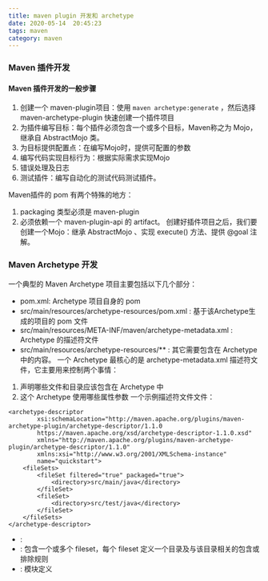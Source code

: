 ```yaml
---
title: maven plugin 开发和 archetype 
date: 2020-05-14  20:45:23
tags: maven          
category: maven
---
```

### Maven 插件开发
#### Maven 插件开发的一般步骤
1. 创建一个 maven-plugin项目：使用 `maven archetype:generate` ，然后选择 maven-archetype-plugin 快速创建一个插件项目
2. 为插件编写目标：每个插件必须包含一个或多个目标，Maven称之为 Mojo，继承自 AbstractMojo 类。
3. 为目标提供配置点：在编写Mojo时，提供可配置的参数
4. 编写代码实现目标行为：根据实际需求实现Mojo
5. 错误处理及日志
6. 测试插件：编写自动化的测试代码测试插件。

Maven插件的 pom 有两个特殊的地方：
  1. packaging 类型必须是 maven-plugin
  2. 必须依赖一个 maven-plugin-api 的 artifact。
创建好插件项目之后，我们要创建一个Mojo：继承 AbstractMojo 、实现 execute() 方法、提供 @goal 注解。


### Maven Archetype 开发
一个典型的 Maven Archetype 项目主要包括以下几个部分：
+ pom.xml: Archetype 项目自身的 pom
+ src/main/resources/archetype-resources/pom.xml : 基于该Archetype生成的项目的 pom 文件
+ src/main/resources/META-INF/maven/archetype-metadata.xml : Archetype 的描述符文件
+ src/main/resources/archetype-resources/** : 其它需要包含在 Archetype 中的内容。
一个 Archetype 最核心的是 archetype-metadata.xml 描述符文件，它主要用来控制两个事情：
1. 声明哪些文件和目录应该包含在 Archetype 中
2. 这个 Archetype 使用哪些属性参数
一个示例描述符文件文件：
```
<archetype-descriptor
        xsi:schemaLocation="http://maven.apache.org/plugins/maven-archetype-plugin/archetype-descriptor/1.1.0
        https://maven.apache.org/xsd/archetype-descriptor-1.1.0.xsd"
        xmlns="http://maven.apache.org/plugins/maven-archetype-plugin/archetype-descriptor/1.1.0"
        xmlns:xsi="http://www.w3.org/2001/XMLSchema-instance"
        name="quickstart">
    <fileSets>
        <fileSet filtered="true" packaged="true">
            <directory>src/main/java</directory>
        </fileSet>
        <fileSet>
            <directory>src/test/java</directory>
        </fileSet>
    </fileSets>
</archetype-descriptor>
```
+ <requiredProperties> : 
+ <fileSets> : 包含一个或多个 fileset，每个 fileset 定义一个目录及与该目录相关的包含或排除规则
+ <modules> : 模块定义